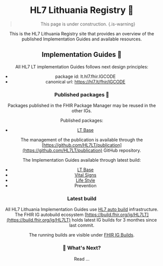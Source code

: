 <div align="center">
  
# HL7 Lithuania Registry 🌟

> This page is under construction. {.is-warning}

This is the HL7 Lithuania Registry site that provides an overview of the published Implementation Guides and available resources.

## Implementation Guides 🚀

All HL7 LT implementation Guides follows next design principles:
- package id: lt.hl7.fhir.IGCODE
- canonical url: https://hl7.lt/fhir/IGCODE

### Published packages 🎉

Packages published in the FHIR Package Manager may be reused in the other IGs.

Published packages:

- [LT Base](https://hl7.lt/fhir/base/history.html)

The management of the publication is available through the [https://github.com/HL7LT/publication](https://github.com/HL7LT/publication) GitHub repository.

The Implementation Guides available through latest build:

- [LT Base](https://build.fhir.org/ig/HL7LT/ig-lt-base)
- [Vital Signs](https://build.fhir.org/ig/HL7LT/ig-lt-vitalsigns)
- [Life Style](https://build.fhir.org/ig/HL7LT/ig-lt-lifestyle)
- Prevention


### Latest build 

All HL7 Lithuania Implementation Guides use [HL7 auto build](https://github.com/FHIR/auto-ig-builder) infrastructure. 
The FHIR IG autobuild ecosystem [https://build.fhir.org/ig/HL7LT](https://build.fhir.org/ig/HL7LT) holds latest IG builds for 3 monthes since last commit.

The running builds are visible under [FHIR IG Builds](https://fhir.github.io/auto-ig-builder/builds.html).

### 🎯 What's Next?

Read ...

</div>
